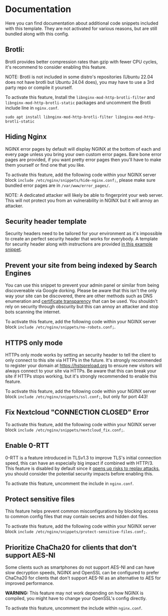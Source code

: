 # Documentation

Here you can find documentation about additional code snippets included with this template. They are not activated for various reasons, but are still bundled along with this config.

## Brotli:

Brotli provides better compression rates than gzip with fewer CPU cycles, it's recommend to consider enabling this feature.

NOTE: Brotli is not included in some distro's repositories (Ubuntu 22.04 does not have brotli but Ubuntu 24.04 does), you may have to use a 3rd party repo or compile it yourself.

To activate this feature, Install the `libnginx-mod-http-brotli-filter` and `libnginx-mod-http-brotli-static` packages and uncomment the Brotli include line in `nginx.conf`.

``sudo apt install libnginx-mod-http-brotli-filter libnginx-mod-http-brotli-static``

## Hiding Nginx

NGINX error pages by default will display NGINX at the bottom of each and every page unless you bring your own custom error pages. Bare bone error pages are provided, if you want pretty error pages then you'll have to make them yourself or find one that you like.

To activate this feature, add the following code within your NGINX server block ``include /etc/nginx/snippets/hide-nginx.conf;``, please make sure bundled error pages are in `/var/www/error_pages/`.

NOTE: A dedicated attacker will likely be able to fingerprint your web server. This will not protect you from an vulnerability in NGINX but it will annoy an attacker.

## Security header template

Security headers need to be tailored for your environment as it's impossible to create an perfect security header that works for everybody. A template for security header along with instructions are provided [in this example snippet](https://github.com/EsadCetiner/Secure-Nginx-Config/blob/main/snippets/security-headers.template).

## Prevent your site from being indexed by Search Engines

You can use this snippet to prevent your admin panel or similar from being discovereable via Google dorking. Please be aware that this isn't the only way your site can be discovered, there are other methods such as DNS enumeration and [certificate transparency](https://crt.sh/) that can be used. You shouldn't rely on security through obscurity but this can annoy an attacker and stop bots scanning the internet.

To activate this feature, add the following code within your NGINX server block ``include /etc/nginx/snippets/no-robots.conf;``.

## HTTPS only mode

HTTPs only mode works by setting an security header to tell the client to only connect to this site via HTTPs in the future. It's strongly recommended to register your domain at https://hstspreload.org to ensure new visitors will always connect to your site via HTTPs. Be aware that this can break your site if HTTPs stops working, but it's strongly recommended to enable this feature.

To activate this feature, add the following code within your NGINX server block ``include /etc/nginx/snippets/ssl.conf;``, but only for port 443!

## Fix Nextcloud "CONNECTION CLOSED" Error

To activate this feature, add the following code within your NGINX server block ``include /etc/nginx/snippets/nextcloud_fix.conf;``.

## Enable 0-RTT

0-RTT is a feature introduced in TLSv1.3 to improve TLS's initial connection speed, this can have an especially big impact if combined with HTTP/3. This feature is disabled by default since it [opens up risks to replay attacks](https://blog.cloudflare.com/even-faster-connection-establishment-with-quic-0-rtt-resumption/), you should consider the potential security impacts before enabling this.

To activate this feature, uncomment the include in `nginx.conf`.

## Protect sensitive files

This feature helps prevent common misconfigurations by blocking access to common config files that may contain secrets and hidden dot files.

To activate this feature, add the following code within your NGINX server block ``include /etc/nginx/snippets/protect-sensitive-files.conf;``.

## Prioritize ChaCha20 for clients that don't support AES-NI

Some clients such as smartphones do not support AES-NI and can have slow decryption speeds, NGINX and OpenSSL can be configured to prefer ChaCha20 for clients that don't support AES-NI as an alternative to AES for improved performance.

**WARNING:** This feature may not work depending on how NGINX is compiled, you might have to change your OpenSSL's config directly.

To activate this feature, uncomment the include within `nginx.conf`.
